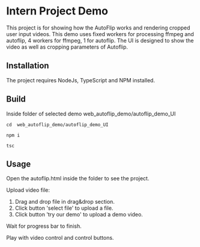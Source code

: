 # Intern Project Demo

This project is for showing how the AutoFlip works and rendering cropped user input videos.
This demo uses fixed workers for processing ffmpeg and autoflip, 4 workers for ffmpeg, 1 for autoflip.
The UI is designed to show the video as well as cropping parameters of Autoflip.

## Installation

The project requires NodeJs, TypeScript and NPM installed.

## Build

Inside folder of selected demo web_autoflip_demo/autoflip_demo_UI

```
cd  web_autoflip_demo/autoflip_demo_UI
```

```
npm i
```

```
tsc
```

## Usage

Open the autoflip.html inside the folder to see the project.

Upload video file:

1. Drag and drop file in drag&drop section.
2. Click button 'select file' to upload a file.
3. Click button 'try our demo' to upload a demo video.

Wait for progress bar to finish.

Play with video control and control buttons.
